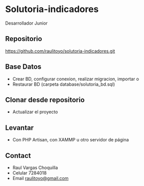 # Solutoria-indicadores
Desarrollador Junior

## Repositorio

https://github.com/raulitoyo/solutoria-indicadores.git

## Base Datos
  - Crear BD, configurar conexion, realizar migracion, importar o
  - Restaurar BD (carpeta database/solutoria_bd.sql)
  
 ## Clonar desde repositorio
   - Actualizar el proyecto
  
 ## Levantar
  - Con PHP Artisan, con XAMMP u otro servidor de página
  
 ## Contact
  - Raul Vargas Choquilla
  - Celular 7284018
  - Email [raulitoyo@gmail.com](mailto:raulitoyo@gmail.com)

